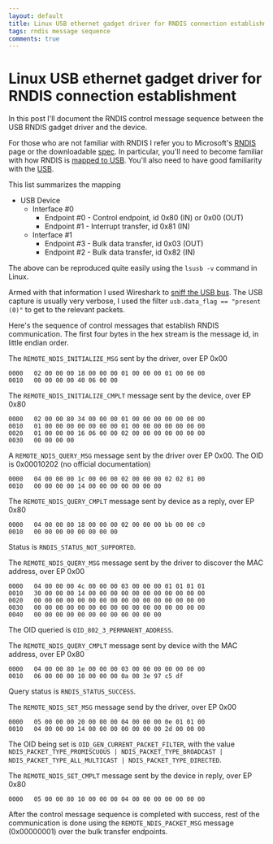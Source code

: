 ```yaml
---
layout: default
title: Linux USB ethernet gadget driver for RNDIS connection establishment
tags: rndis message sequence
comments: true
---
```

# Linux USB ethernet gadget driver for RNDIS connection establishment

In this post I'll document the RNDIS control message sequence between the USB RNDIS gadget driver and the device.

For those who are not familiar with RNDIS I refer you to Microsoft's [RNDIS](https://docs.microsoft.com/en-us/windows-hardware/drivers/network/remote-ndis--rndis-2) page or the downloadable [spec](https://msdn.microsoft.com/en-us/library/ee524902.aspx). In particular, you'll need to become familiar with how RNDIS is [mapped to USB](https://docs.microsoft.com/en-us/windows-hardware/drivers/network/remote-ndis-to-usb-mapping). You'll also need to have good familiarity with the [USB](http://www.ganssle.com/articles/usb.htm).

This list summarizes the mapping

* USB Device
    * Interface #0
        * Endpoint #0 - Control endpoint, id 0x80 (IN) or 0x00 (OUT)
        * Endpoint #1 - Interrupt transfer, id 0x81 (IN)
    * Interface #1
        * Endpoint #3 - Bulk data transfer, id 0x03 (OUT)
        * Endpoint #2 - Bulk data transfer, id 0x82 (IN)

The above can be reproduced quite easily using the `lsusb -v` command in Linux.

Armed with that information I used Wireshark to [sniff the USB bus](_posts/2011/2011-08-19-sniff-usb-bus-on-linux.md). The USB capture is usually very verbose, I used the filter `usb.data_flag == "present (0)"` to get to the relevant packets.

Here's the sequence of control messages that establish RNDIS communication. The first four bytes in the hex stream is the message id, in little endian order.

The `REMOTE_NDIS_INITIALIZE_MSG` sent by the driver, over EP 0x00

```text
0000   02 00 00 00 18 00 00 00 01 00 00 00 01 00 00 00
0010   00 00 00 00 40 06 00 00
```

The `REMOTE_NDIS_INITIALIZE_CMPLT` message sent by the device, over EP 0x80

```text
0000   02 00 00 80 34 00 00 00 01 00 00 00 00 00 00 00
0010   01 00 00 00 00 00 00 00 01 00 00 00 00 00 00 00
0020   01 00 00 00 16 06 00 00 02 00 00 00 00 00 00 00
0030   00 00 00 00
```

A `REMOTE_NDIS_QUERY_MSG` message sent by the driver over EP 0x00. The OID is 0x00010202 (no official documentation)

```text
0000   04 00 00 00 1c 00 00 00 02 00 00 00 02 02 01 00
0010   00 00 00 00 14 00 00 00 00 00 00 00
```

The `REMOTE_NDIS_QUERY_CMPLT` message sent by device as a reply, over EP 0x80

```text
0000   04 00 00 80 18 00 00 00 02 00 00 00 bb 00 00 c0
0010   00 00 00 00 00 00 00 00
```

Status is `RNDIS_STATUS_NOT_SUPPORTED`.

The `REMOTE_NDIS_QUERY_MSG` message sent by the driver to discover the MAC address, over EP 0x00

```text
0000   04 00 00 00 4c 00 00 00 03 00 00 00 01 01 01 01
0010   30 00 00 00 14 00 00 00 00 00 00 00 00 00 00 00
0020   00 00 00 00 00 00 00 00 00 00 00 00 00 00 00 00
0030   00 00 00 00 00 00 00 00 00 00 00 00 00 00 00 00
0040   00 00 00 00 00 00 00 00 00 00 00 00
```

The OID queried is `OID_802_3_PERMANENT_ADDRESS`.

The `REMOTE_NDIS_QUERY_CMPLT` message sent by device with the MAC address, over EP 0x80

```text
0000   04 00 00 80 1e 00 00 00 03 00 00 00 00 00 00 00
0010   06 00 00 00 10 00 00 00 0a 00 3e 97 c5 df
```

Query status is `RNDIS_STATUS_SUCCESS`.

The `REMOTE_NDIS_SET_MSG` message send by the driver, over EP 0x00

```text
0000   05 00 00 00 20 00 00 00 04 00 00 00 0e 01 01 00
0010   04 00 00 00 14 00 00 00 00 00 00 00 2d 00 00 00
```

The OID being set is `OID_GEN_CURRENT_PACKET_FILTER`, with the value `NDIS_PACKET_TYPE_PROMISCUOUS | NDIS_PACKET_TYPE_BROADCAST | NDIS_PACKET_TYPE_ALL_MULTICAST | NDIS_PACKET_TYPE_DIRECTED`.

The `REMOTE_NDIS_SET_CMPLT` message sent by the device in reply, over EP 0x80

```text
0000   05 00 00 80 10 00 00 00 04 00 00 00 00 00 00 00
```

After the control message sequence is completed with success, rest of the communication is done using the `REMOTE_NDIS_PACKET_MSG` message (0x00000001) over the bulk transfer endpoints.
